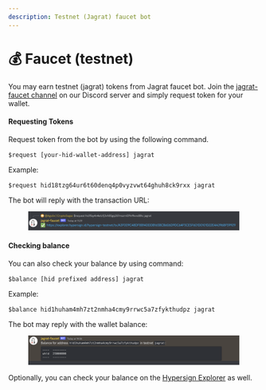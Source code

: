 ```yaml
---
description: Testnet (Jagrat) faucet bot
---
```


# 💰 Faucet (testnet)

You may earn testnet (jagrat) tokens from Jagrat faucet bot. Join the [jagrat-faucet channel](https://discord.gg/kfWbXsZ7ay) on our Discord server and simply request token for your wallet.&#x20;

#### Requesting Tokens

Request token from the bot by using the following command.

```
$request [your-hid-wallet-address] jagrat
```

Example:&#x20;

```
$request hid18tzg64ur6t60denq4p0vyzvwt64ghuh8ck9rxx jagrat
```

The bot will reply with the transaction URL:

<figure><img src="../.gitbook/assets/image (11) (2).png" alt=""><figcaption></figcaption></figure>

#### Checking balance

You can also check your balance by using command:&#x20;

```
$balance [hid prefixed address] jagrat
```

Example:

```
$balance hid1huham4mh7zt2nmha4cmy9rrwc5a7zfykthudpz jagrat
```

The bot may reply with the wallet balance:&#x20;

<figure><img src="../.gitbook/assets/image (17).png" alt=""><figcaption></figcaption></figure>

Optionally, you can check your balance on the [Hypersign Explorer](https://explorer.hypehttps/explorer.hypersign.id/hypersign-testnetrsign.id/hypersign-testnet) as well.&#x20;




